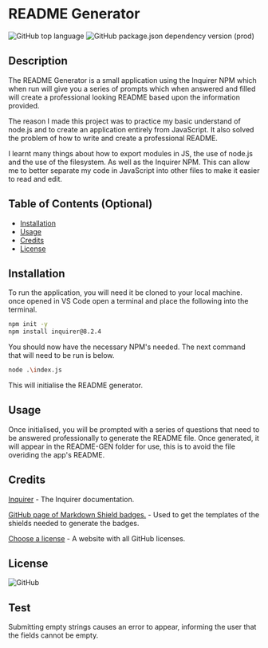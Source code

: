 # README Generator

![GitHub top language](https://img.shields.io/github/languages/top/JackStockwell/readme-generator) ![GitHub package.json dependency version (prod)](https://img.shields.io/github/package-json/dependency-version/JackStockwell/readme-generator/inquirer)

## Description

The README Generator is a small application using the Inquirer NPM which when run will give you a series of prompts which when answered and filled will create a professional looking README based upon the information provided.

The reason I made this project was to practice my basic understand of node.js and to create an application entirely from JavaScript. It also solved the problem of how to write and create a professional README.

I learnt many things about how to export modules in JS, the use of node.js and the use of the filesystem. As well as the Inquirer NPM. This can allow me to better separate my code in JavaScript into other files to make it easier to read and edit.

## Table of Contents (Optional)

- [Installation](#installation)
- [Usage](#usage)
- [Credits](#credits)
- [License](#license)

## Installation

To run the application, you will need it be cloned to your local machine. once opened in VS Code open a terminal and place the following into the terminal.

```sh
npm init -y
npm install inquirer@8.2.4
```

You should now have the necessary NPM's needed. The next command that will need to be run is below.

```sh
node .\index.js
```

This will initialise the README generator.

## Usage

Once initialised, you will be prompted with a series of questions that need to be answered professionally to generate the README file. Once generated, it will appear in the README-GEN folder for use, this is to avoid the file overiding the app's README.

## Credits

[Inquirer](https://www.npmjs.com/package/inquirer) - The Inquirer documentation.

[GitHub page of Markdown Shield badges.](https://gist.github.com/lukas-h/2a5d00690736b4c3a7ba) - Used to get the templates of the shields needed to generate the badges.

[Choose a license](https://choosealicense.com/) - A website with all GitHub licenses.

## License

![GitHub](https://img.shields.io/github/license/JackStockwell/readme-generator)

## Test

Submitting empty strings causes an error to appear, informing the user that the fields cannot be empty.
